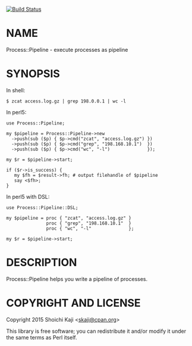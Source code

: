 [![Build Status](https://travis-ci.org/shoichikaji/Process-Pipeline.svg?branch=master)](https://travis-ci.org/shoichikaji/Process-Pipeline)

# NAME

Process::Pipeline - execute processes as pipeline

# SYNOPSIS

In shell:

    $ zcat access.log.gz | grep 198.0.0.1 | wc -l

In perl5:

    use Process::Pipeline;

    my $pipeline = Process::Pipeline->new
      ->push(sub ($p) { $p->cmd("zcat", "access.log.gz") })
      ->push(sub ($p) { $p->cmd("grep", "198.168.10.1")  })
      ->push(sub ($p) { $p->cmd("wc", "-l")              });

    my $r = $pipeline->start;

    if ($r->is_success) {
       my $fh = $result->fh; # output filehandle of $pipeline
       say <$fh>;
    }

In perl5 with DSL:

    use Process::Pipeline::DSL;

    my $pipeline = proc { "zcat", "access.log.gz" }
                   proc { "grep", "198.168.10.1"  }
                   proc { "wc", "-l"              };

    my $r = $pipeline->start;

# DESCRIPTION

Process::Pipeline helps you write a pipeline of processes.

# COPYRIGHT AND LICENSE

Copyright 2015 Shoichi Kaji &lt;skaji@cpan.org>

This library is free software; you can redistribute it and/or modify
it under the same terms as Perl itself.
